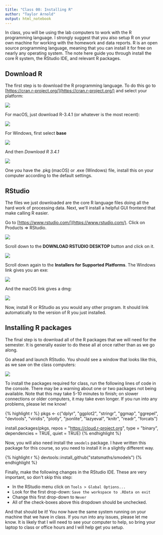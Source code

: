 ```yaml
---
title: "Class 00: Installing R"
author: "Taylor Arnold"
output: html_notebook
---
```






In class, you will be using the lab computers to work with
the R programming language. I strongly suggest that you also
setup R on your own machine for working with the homework and
data reports. R is an open source programming language, meaning
that you can install it for free on nearly any operating system.
The note here guide you through install the core R system, the
RStudio IDE, and relevant R packages.

## Download R

The first step is to download the R programming language. To do
this go to [https://cran.r-project.org/](https://cran.r-project.org/)
and select your platform:

![](../assets/img/cran01.jpeg)

For macOS, just download R-3.4.1 (or whatever is the most recent):

![](../assets/img/cran02.jpeg)

For Windows, first select **base**

![](../assets/img/cran03.jpeg)

And then *Download R 3.4.1*

![](../assets/img/cran04.jpeg)

One you have the .pkg (macOS) or .exe (Windows) file,
install this on your computer according to the default
settings.

## RStudio

The files we just downloaded are the core R language files
doing all the hard work of processing data. Next, we'll
install a helpful GUI frontend that make calling R easier.

Go to [https://www.rstudio.com/](https://www.rstudio.com/).
Click on Products => RStudio.

![](../assets/img/rstudio01.jpeg)

Scroll down to the **DOWNLOAD RSTUDIO DESKTOP** button
and click on it.

![](../assets/img/rstudio02.jpeg)

Scroll down again to the **Installers for Supported Platforms**.
The Windows link gives you an exe:

![](../assets/img/rstudio03.jpeg)

And the macOS link gives a dmg:

![](../assets/img/rstudio04.jpeg)

Now, install R or RStudio as you would any other program. It
should link automatically to the version of R you just
installed.

## Installing R packages

The final step is to download all of the R packages that we will
need for the semester. It is generally easier to do these all at
once rather than as we go along.

Go ahead and launch RStudio. You should see a window that looks like
this, as we saw on the class computers:

![](../assets/img/r-interface-2016.png)

To install the packages required for class, run the following lines
of code in the console. There may be a warning about one or two
packages not being available. Note that this may take 5-10 minutes
to finish; on slower connections or older computers, it may take even
longer. If you run into any problems, please let me know!


{% highlight r %}
pkgs <- c("dplyr", "ggplot2", "stringr", "ggmap", "ggrepel",
          "devtools", "viridis", "plotly", "jsonlite", "lazyeval",
          "knitr", "readr", "forcats")

install.packages(pkgs,
                 repos = "https://cloud.r-project.org",
                 type = "binary",
                 dependencies = TRUE,
                 quiet = TRUE)
{% endhighlight %}

Now, you will also need install the `smodels` package. I have written
this package for this course, so you need to install it in a slightly
different way.


{% highlight r %}
devtools::install_github("statsmaths/smodels")
{% endhighlight %}

Finally, make the following changes in the RStudio IDE. These
are very important, so don't skip this step:

- In the RStudio menu click on `Tools > Global Options...`
- Look for the first drop-down: `Save the workspace to .RData on exit`
- Change this first drop-down to `Never`
- All of the check-boxes above this dropdown should be unchecked.

And that should be it! You now have the same system running on
your machine that we have in class. If you run into any issues,
please let me know. It is likely that I will need to see your
computer to help, so bring your laptop to class or office hours
and I will help get you setup.


